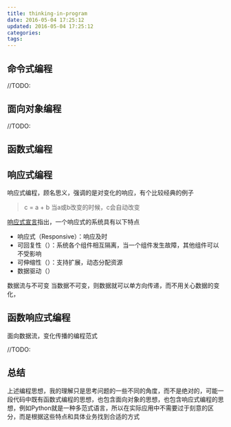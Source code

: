 ```yaml
---
title: thinking-in-program
date: 2016-05-04 17:25:12
updated: 2016-05-04 17:25:12
categories:
tags:
---
```



## 命令式编程
//TODO:

## 面向对象编程
//TODO:

## 函数式编程


## 响应式编程
响应式编程，顾名思义，强调的是对变化的响应，有个比较经典的例子

> c = a + b
> 当a或b改变的时候，c会自动改变


[响应式宣言](http://www.reactivemanifesto.org/zh-CN)指出，一个响应式的系统具有以下特点
* 响应式（Responsive）：响应及时
* 可回复性（）：系统各个组件相互隔离，当一个组件发生故障，其他组件可以不受影响
* 可伸缩性（）：支持扩展，动态分配资源
* 数据驱动（）



数据流与不可变
  当数据不可变，则数据就可以单方向传递，而不用关心数据的变化，



## 函数响应式编程
面向数据流，变化传播的编程范式

//TODO:

## 总结
上述编程思想，我的理解只是思考问题的一些不同的角度，而不是绝对的，可能一段代码中既有函数式编程的思想，也包含面向对象的思想，也包含响应式编程的思想，例如Python就是一种多范式语言，所以在实际应用中不需要过于刻意的区分，而是根据这些特点和具体业务找到合适的方式
